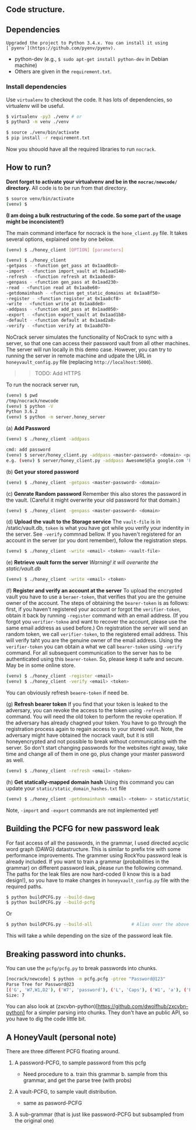## Code structure. 


## Dependencies  
    Upgraded the project to Python 3.4.x. You can install it using
    [`pyenv`](https://github.com/pyenv/pyenv).
<!-- Tips: for using `json` in python 2.6, try installing 'simplejson'. (I.e., `$ pip install simplejson`) -->
  - python-dev (e.g., `$ sudo apt-get install python-dev` in Debian machine)
  - Others are given in the `requirement.txt`.


### Install dependencies  
Use `virtualenv` to checkout the code. It has lots of dependencies, so
virtualenv will be useful. <!-- Download the package from -->
<!-- https://pypi.python.org/pypi/virtualenv/#downloads, unpack and run  -->
<!-- `python virtualenv-x.xx/virtualenv.py venv` inside `nocrack` directory.   -->
<!-- If you have virtualenv installed then run `virtualenv venv` -->

```bash
$ virtualenv -py3 ./venv # or 
$ python3 -m venv ./venv

$ source ./venv/bin/activate 
$ pip install -r requirement.txt 
``` 

Now you shouold have all the required libraries to run `nocrack`.

## How to run?

**Dont forget to activate your virtualvenv and be in the `nocrac/newcode/` directory.** 
All code is to be run from that directory.
```bash
$ source venv/bin/activate
(venv) $
```

**(I am doing a bulk restructuring of the code. So some part of the usage might be inconcistent!)** 

The main command interface for nocrack is the `hone_client.py` file. 
It takes several options, explained one by one below.

```bash
(venv) $ ./honey_client [OPTION] [parameters]

(venv) $ ./honey_client
-getpass - <function get_pass at 0x1aad0c8>
-import - <function import_vault at 0x1aad140>
-refresh - <function refresh at 0x1aa8ed8>
-genpass - <function gen_pass at 0x1aad230>
-read - <function read at 0x1aa8e60>
-getdomainhash - <function get_static_domains at 0x1aa8f50>
-register - <function register at 0x1aa8cf8>
-write - <function write at 0x1aa8de8>
-addpass - <function add_pass at 0x1aad050>
-export - <function export_vault at 0x1aad1b8>
-default - <function default at 0x1aad2a8>
-verify - <function verify at 0x1aa8d70>
```


NoCrack server simulates the functionality of NoCrack to sync with a server, so that
one can access their password vault from all other machines. The server will run locally
in this demo case. However, you can try to running the server in remote machine and 
udpate the URL in `honeyvault_config.py` file (replacing `http://localhost:5000`).
>> TODO: Add HTTPS

To run the nocrack server run, 
```bash
(venv) $ pwd
/tmp/nocrack/newcode
(venv) $ python -V
Python 3.6.2
(venv) $ python -m server.honey_server
```

(a) __Add Password__ 
```bash
(venv) $ ./honey_client -addpass

cmd: add password
(venv) $ server/honey_client.py -addpass <master-password> <domain> <password>
e.g. (venv) $ server/honey_client.py -addpass AwesomeS@la google.com 'FckingAwesome!'
```

(b) __Get your stored password__
```bash
(venv) $ ./honey_client -getpass <master-password> <domain>
```

(c) __Genrate Random password__
  Remember this also stores the password in the vault. (Careful it might overwrite your old 
  password for that domain.)
  ```bash
  (venv) $ ./honey_client -genpass <master-password> <domain>
  ```

(d) __Upload the vault to the Storage service__
  The `vault-file` is in <base-dir>/static/vault.db, `token` is what you have got while you verify your indentity in
  the server. See `-verify` commnad bellow.
  If you haven't registered for an account in the server (or you dont remember), follow the registration steps.
  ```bash
  (venv) $ ./honey_client -write <email> <token> <vault-file>
  ```

(e) __Retrieve vault form the server__
  _Warning! it will overwrite the static/vault.db_
  ```bash
  (venv) $ ./honey_client -write <email> <token>
  ```
  
(f) __Register and verify an account at the server__
  To upload the encrypted vault you have to use a `beraer-token`, that verifies that you are the genuine owner of the
  account. The steps of obtaining the `bearer-token` is as follows: first, if you haven't registered your account or
  forgot the `verifier-token`, obtain it back by running `-register` command with an email address. (If you forgot 
  you `verifier-tokne` and want to recover the account, please use the same email address as used before.) On registration
  the server will send an random token, we call `verifier-token`, to the registered email address. This will verify taht
  you are the genuine owner of the email address. Using the `verifier-token` you can obtain a what we call `bearer-token` using
  `-verify` command.  For all subsequent communication to the server has to be authenticated using this `bearer-token`.
  So, please keep it safe and secure. May be in some online store.
  
  ```bash 
  (venv) $ ./honey_client -register <email>
  (venv) $ ./honey_client -verify <email> <token>
  ```
  You can obviously refresh `beaere-token` if need be. 

(g) __Refresh bearer token__
  If you find that your token is leaked to the adversary, you can revoke the access to the token using `-refresh` command.
  You will need the old token to perform the revoke operation. If the adversary has already chagned your token. 
  You have to go through the registration process again to regain access to your stored vault. 
  Note, the adversary might have obtained the nocrack vault, but it is still honeyencrypted and not possible to break
  without communicating with the server. So don't start changing passwords for the websites right away, take time and change
  all of them in one go, plus change your master password as well. 
  ```bash
  (venv) $ ./honey_client -refresh <email> <token>
  ```

(h) __Get statically-mapped domain hash__
  Using this command you can update your `static/static_domain_hashes.txt` file 
  ```bash
  (venv) $ ./honey_client -getdomainhash <email> <token> > static/static_domain_hashses.txt
  ```

Note, `-import` and `-export` commands are not implemented yet!



## Building the PCFG for new password leak
  For fast access of all the passwords, in the grammar, I used directed acyclic word graph (DAWG) datastructure. This is similar
  to prefix trie with some performance improvements. The grammer using RockYou password leak is already included. If you want to train
  a grammar (probabilities in the grammar) on different password leak, please run the following command. The paths for the leak files
  are now hard-coded (I know this is a bad design!), so you have to make changes in `honeyvault_config.py` file with the required paths.

```bash
$ python buildPCFG.py --build-dawg
$ python buildPCFG.py --build-pcfg
```
Or
```bash
$ python buildPCFG.py --build-all               # Alias over the above commands. Preferable :P. 
```
  This will take a while depending on the size of the password leak file. 

## Breaking password into chunks.
You can use the `pcfg/pcfg.py` to break passwords into chunks. 
```bash
[nocrack/newcode] $ python -m pcfg.pcfg -ptree "Password@123"
Parse Tree for Password@23
[('G', 'W7,W1,D2'), ('W7', 'password'), ('L', 'Caps'), ('W1', 'a'), ('L', 'l33t'), ('L_a', '@'), ('D2', '23')]
Size: 7
```

You can also look at (zxcvbn-python)[https://github.com/dwolfhub/zxcvbn-python]
for a simpler parsing into chunks. They don't have an public API, so you have to
dig the code little bit. 





## A HoneyVault (personal note)
There are three different PCFG floating around.
1. A password-PCFG, to sample password from this pcfg
   - Need procedure to
   a. train this grammar
   b. sample from this grammar, and get the parse tree (with probs)

2. A vault-PCFG, to sample vault distribution. 
   - same as pasword-PCFG
   
3. A sub-grammar (that is just like password-PCFG but subsampled from the original one) 




